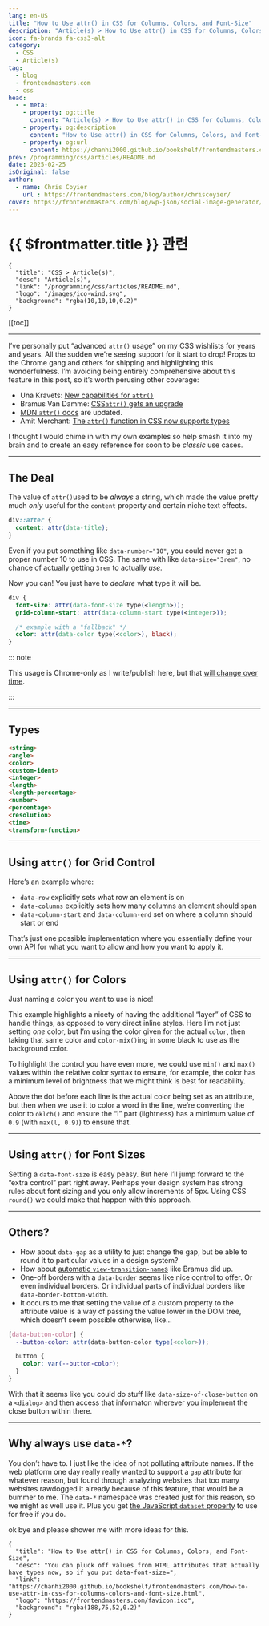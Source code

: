 ```yaml
---
lang: en-US
title: "How to Use attr() in CSS for Columns, Colors, and Font-Size"
description: "Article(s) > How to Use attr() in CSS for Columns, Colors, and Font-Size"
icon: fa-brands fa-css3-alt
category:
  - CSS
  - Article(s)
tag:
  - blog
  - frontendmasters.com
  - css
head:
  - - meta:
    - property: og:title
      content: "Article(s) > How to Use attr() in CSS for Columns, Colors, and Font-Size"
    - property: og:description
      content: "How to Use attr() in CSS for Columns, Colors, and Font-Size"
    - property: og:url
      content: https://chanhi2000.github.io/bookshelf/frontendmasters.com/how-to-use-attr-in-css-for-columns-colors-and-font-size.html
prev: /programming/css/articles/README.md
date: 2025-02-25
isOriginal: false
author:
  - name: Chris Coyier
    url : https://frontendmasters.com/blog/author/chriscoyier/
cover: https://frontendmasters.com/blog/wp-json/social-image-generator/v1/image/5224
---
```


# {{ $frontmatter.title }} 관련

```component VPCard
{
  "title": "CSS > Article(s)",
  "desc": "Article(s)",
  "link": "/programming/css/articles/README.md",
  "logo": "/images/ico-wind.svg",
  "background": "rgba(10,10,10,0.2)"
}
```

[[toc]]

---

<SiteInfo
  name="How to Use attr() in CSS for Columns, Colors, and Font-Size"
  desc="You can pluck off values from HTML attributes that actually have types now, so if you put data-font-size="
  url="https://frontendmasters.com/blog/how-to-use-attr-in-css-for-columns-colors-and-font-size/"
  logo="https://frontendmasters.com/favicon.ico"
  preview="https://frontendmasters.com/blog/wp-json/social-image-generator/v1/image/5224"/>

I’ve personally put “advanced `attr()` usage” on my CSS wishlists for years and years. All the sudden we’re seeing support for it start to drop! Props to the Chrome gang and others for shipping and highlighting this wonderfulness. I’m avoiding being entirely comprehensive about this feature in this post, so it’s worth perusing other coverage:

- Una Kravets: [<VPIcon icon="fas fa-globe"/>New capabilities for `attr()`](https://una.im/advanced-attr/#attr-irl-product-card-demo)
- Bramus Van Damme: [<VPIcon icon="fa-brands fa-chrome"/>CSS`attr()` gets an upgrade](https://developer.chrome.com/blog/advanced-attr)
- [<VPIcon icon="fa-brands fa-firefox"/>MDN `attr()` docs](https://developer.mozilla.org/en-US/docs/Web/CSS/attr) are updated.
- Amit Merchant: [<VPIcon icon="fas fa-globe"/>The `attr()` function in CSS now supports types](https://amitmerchant.com/attr-function-types-css/)

I thought I would chime in with my own examples so help smash it into my brain and to create an easy reference for soon to be *classic* use cases.

---

## The Deal

The value of `attr()`used to be *always* a string, which made the value pretty much *only* useful for the `content` property and certain niche text effects.

```css
div::after {
  content: attr(data-title); 
}
```

Even if you put something like `data-number="10"`, you could never get a proper number 10 to use in CSS. The same with like `data-size="3rem"`, no chance of actually getting `3rem` to actually *use.*

Now you can! You just have to *declare* what type it will be.

```css
div {
  font-size: attr(data-font-size type(<length>));
  grid-column-start: attr(data-column-start type(<integer>));

  /* example with a "fallback" */
  color: attr(data-color type(<color>), black);
}
```

::: note

This usage is Chrome-only as I write/publish here, but that [<VPIcon icon="fas fa-globe"/>will change over time](https://caniuse.com/css3-attr).

:::

---

## Types

```html
<string>  
<angle>  
<color>  
<custom-ident>  
<integer>  
<length>  
<length-percentage>  
<number>  
<percentage>  
<resolution>  
<time>  
<transform-function>
```

---

## Using `attr()` for Grid Control

Here’s an example where:

- `data-row` explicitly sets what row an element is on
- `data-columns` explicitly sets how many columns an element should span
- `data-column-start` and `data-column-end` set on where a column should start or end

That’s just one possible implementation where you essentially define your own API for what you want to allow and how you want to apply it.

<CodePen
  user="chriscoyier"
  slug-hash="LEYRzMz"
  title="attr() with columns"
  :default-tab="['css','result']"
  :theme="$isDarkmode ? 'dark': 'light'"/>

---

## Using `attr()` for Colors

Just naming a color you want to use is nice!

<CodePen
  user="chriscoyier"
  slug-hash="VYwKyGe"
  title="Using attr() for Colors"
  :default-tab="['css','result']"
  :theme="$isDarkmode ? 'dark': 'light'"/>

This example highlights a nicety of having the additional “layer” of CSS to handle things, as opposed to very direct inline styles. Here I’m not just setting *one* color, but I’m using the color given for the actual `color`, then taking that same color and `color-mix()`ing in some black to use as the background color.

To highlight the control you have even more, we could use `min()` and `max()` values within the relative color syntax to ensure, for example, the color has a minimum level of brightness that we might think is best for readability.

<CodePen
  user="chriscoyier"
  slug-hash="MYWjGzz"
  title="Using attr() and limiting colors"
  :default-tab="['css','result']"
  :theme="$isDarkmode ? 'dark': 'light'"/>

Above the dot before each line is the actual color being set as an attribute, but then when we use it to color a word in the line, we’re converting the color to `oklch()` and ensure the “l” part (lightness) has a minimum value of `0.9` (with `max(l, 0.9)`) to ensure that.

---

## Using `attr()` for Font Sizes

Setting a `data-font-size` is easy peasy. But here I’ll jump forward to the “extra control” part right away. Perhaps your design system has strong rules about font sizing and you only allow increments of 5px. Using CSS `round()` we could make that happen with this approach.

<CodePen
  user="chriscoyier"
  slug-hash="zxYKaxO"
  title="Using attr() for font-size"
  :default-tab="['css','result']"
  :theme="$isDarkmode ? 'dark': 'light'"/>

---

## Others?

- How about `data-gap` as a utility to just change the gap, but be able to round it to particular values in a design system?
- How about [<VPIcon icon="fas fa-globe"/>automatic `view-transition-name`s](https://bram.us/2025/01/20/css-attr-gets-an-upgrade/) like Bramus did up.
- One-off borders with a `data-border` seems like nice control to offer. Or even individual borders. Or individual parts of individual borders like `data-border-bottom-width`.
- It occurs to me that setting the value of a custom property to the attribute value is a way of passing the value lower in the DOM tree, which doesn’t seem possible otherwise, like…

```scss
[data-button-color] {
  --button-color: attr(data-button-color type(<color>));

  button {
    color: var(--button-color);
  }
}
```

With that it seems like you could do stuff like `data-size-of-close-button` on a `<dialog>` and then access that informaton wherever you implement the close button within there.

---

## Why always use `data-*`?

You don’t have to. I just like the idea of not polluting attribute names. If the web platform one day really really wanted to support a `gap` attribute for whatever reason, but found through analyzing websites that too many websites rawdogged it already because of this feature, that would be a bummer to me. The `data-*` namespace was created just for this reason, so we might as well use it. Plus you get [<VPIcon icon="fa-brands fa-firefox"/>the JavaScript `dataset` property](https://developer.mozilla.org/en-US/docs/Web/API/HTMLElement/dataset) to use for free if you do.

ok bye and please shower me with more ideas for this.

<!-- TODO: add ARTICLE CARD -->
```component VPCard
{
  "title": "How to Use attr() in CSS for Columns, Colors, and Font-Size",
  "desc": "You can pluck off values from HTML attributes that actually have types now, so if you put data-font-size=",
  "link": "https://chanhi2000.github.io/bookshelf/frontendmasters.com/how-to-use-attr-in-css-for-columns-colors-and-font-size.html",
  "logo": "https://frontendmasters.com/favicon.ico",
  "background": "rgba(188,75,52,0.2)"
}
```
